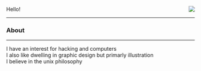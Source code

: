 Hello! <img align=right src="https://komarev.com/ghpvc/?username=mausn1&color=lightgrey"/>
***
### About<br />
***
I have an interest for hacking and computers<br />
I also like dwelling in graphic design but primarly illustration<br />
I believe in the unix philosophy

